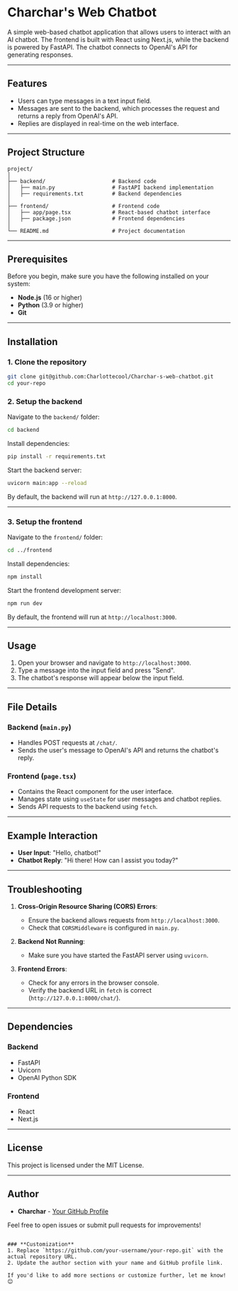 # Charchar's Web Chatbot

A simple web-based chatbot application that allows users to interact with an AI chatbot. The frontend is built with React using Next.js, while the backend is powered by FastAPI. The chatbot connects to OpenAI's API for generating responses.

---

## Features

- Users can type messages in a text input field.
- Messages are sent to the backend, which processes the request and returns a reply from OpenAI's API.
- Replies are displayed in real-time on the web interface.

---

## Project Structure

```
project/
│
├── backend/                     # Backend code
│   ├── main.py                  # FastAPI backend implementation
│   ├── requirements.txt         # Backend dependencies
│
├── frontend/                    # Frontend code
│   ├── app/page.tsx             # React-based chatbot interface
│   ├── package.json             # Frontend dependencies
│
└── README.md                    # Project documentation
```

---

## Prerequisites

Before you begin, make sure you have the following installed on your system:

- **Node.js** (16 or higher)
- **Python** (3.9 or higher)
- **Git**

---

## Installation

### **1. Clone the repository**
```bash
git clone git@github.com:Charlottecool/Charchar-s-web-chatbot.git
cd your-repo
```

### **2. Setup the backend**

Navigate to the `backend/` folder:
```bash
cd backend
```

Install dependencies:
```bash
pip install -r requirements.txt
```

Start the backend server:
```bash
uvicorn main:app --reload
```

By default, the backend will run at `http://127.0.0.1:8000`.

---

### **3. Setup the frontend**

Navigate to the `frontend/` folder:
```bash
cd ../frontend
```

Install dependencies:
```bash
npm install
```

Start the frontend development server:
```bash
npm run dev
```

By default, the frontend will run at `http://localhost:3000`.

---

## Usage

1. Open your browser and navigate to `http://localhost:3000`.
2. Type a message into the input field and press "Send".
3. The chatbot's response will appear below the input field.

---

## File Details

### **Backend (`main.py`)**
- Handles POST requests at `/chat/`.
- Sends the user's message to OpenAI's API and returns the chatbot's reply.

### **Frontend (`page.tsx`)**
- Contains the React component for the user interface.
- Manages state using `useState` for user messages and chatbot replies.
- Sends API requests to the backend using `fetch`.

---

## Example Interaction

- **User Input**: "Hello, chatbot!"
- **Chatbot Reply**: "Hi there! How can I assist you today?"

---

## Troubleshooting

1. **Cross-Origin Resource Sharing (CORS) Errors**:
   - Ensure the backend allows requests from `http://localhost:3000`.
   - Check that `CORSMiddleware` is configured in `main.py`.

2. **Backend Not Running**:
   - Make sure you have started the FastAPI server using `uvicorn`.

3. **Frontend Errors**:
   - Check for any errors in the browser console.
   - Verify the backend URL in `fetch` is correct (`http://127.0.0.1:8000/chat/`).

---

## Dependencies

### **Backend**
- FastAPI
- Uvicorn
- OpenAI Python SDK

### **Frontend**
- React
- Next.js

---

## License

This project is licensed under the MIT License.

---

## Author

- **Charchar** - [Your GitHub Profile](https://github.com/your-username)

Feel free to open issues or submit pull requests for improvements!
```

### **Customization**
1. Replace `https://github.com/your-username/your-repo.git` with the actual repository URL.
2. Update the author section with your name and GitHub profile link.

If you'd like to add more sections or customize further, let me know! 😊
